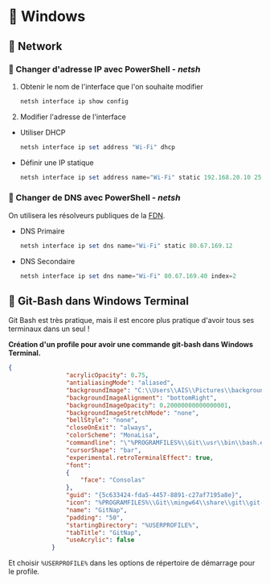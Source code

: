# 🐳 Windows

## 🍯 Network

### 💐 Changer d'adresse IP avec PowerShell - *netsh*

1. Obtenir le nom de l'interface que l'on souhaite modifier

    ```PowerShell
    netsh interface ip show config
    ```
2. Modifier l'adresse de l'interface

- Utiliser DHCP

    ```Powershell
    netsh interface ip set address "Wi-Fi" dhcp
    ```

- Définir une IP statique
    
    ```PowerShell
    netsh interface ip set address name="Wi-Fi" static 192.168.20.10 255.255.255.0 192.168.50.1
    ```

### 🌸 Changer de DNS avec PowerShell - *netsh*

On utilisera les résolveurs publiques de la [FDN](https://www.fdn.fr/actions/dns/).

- DNS Primaire

    ```PowerShell
    netsh interface ip set dns name="Wi-Fi" static 80.67.169.12
    ```

- DNS Secondaire

    ```PowerShell
    netsh interface ip set dns name="Wi-Fi" 80.67.169.40 index=2
    ```    

## 🍮 Git-Bash dans Windows Terminal

Git Bash est très pratique, mais il est encore plus pratique d'avoir tous ses terminaux dans un seul !

**Création d'un profile pour avoir une commande git-bash dans Windows Terminal.**

```json
{
                "acrylicOpacity": 0.75,
                "antialiasingMode": "aliased",
                "backgroundImage": "C:\\Users\\AIS\\Pictures\\backgrounds\\cat_250_33.gif",
                "backgroundImageAlignment": "bottomRight",
                "backgroundImageOpacity": 0.20000000000000001,
                "backgroundImageStretchMode": "none",
                "bellStyle": "none",
                "closeOnExit": "always",
                "colorScheme": "MonaLisa",
                "commandline": "\"%PROGRAMFILES%\\Git\\usr\\bin\\bash.exe\" --login -i -l",
                "cursorShape": "bar",
                "experimental.retroTerminalEffect": true,
                "font": 
                {
                    "face": "Consolas"
                },
                "guid": "{5c633424-fda5-4457-8891-c27af7195a8e}",
                "icon": "%PROGRAMFILES%\\Git\\mingw64\\share\\git\\git-for-windows.ico",
                "name": "GitNap",
                "padding": "50",
                "startingDirectory": "%USERPROFILE%",
                "tabTitle": "GitNap",
                "useAcrylic": false
            }
```

Et choisir `%USERPROFILE%` dans les options de répertoire de démarrage pour le profile.

